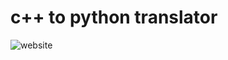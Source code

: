 # c++ to python translator
![website](https://github.com/John-Salama/compiler/assets/89663721/f644c219-6f5a-4c35-8333-9190b73b9891)
